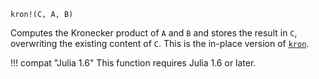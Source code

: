 ```
kron!(C, A, B)
```

Computes the Kronecker product of `A` and `B` and stores the result in `C`, overwriting the existing content of `C`. This is the in-place version of [`kron`](@ref).

!!! compat "Julia 1.6"
    This function requires Julia 1.6 or later.

